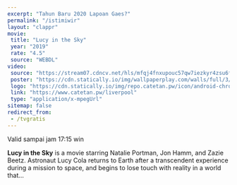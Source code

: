 ```yaml
---
excerpt: "Tahun Baru 2020 Lapoan Gaes?"
permalink: "/istimiwir"
layout: "clappr"
movie:
 title: "Lucy in the Sky"
 year: "2019"
 rate: "4.5"
 source: "WEBDL"
video:
 source: "https://stream07.cdncv.net/hls/mfqj4fnxupouc57qw7iezkyr4zsu6f4xtzcr5y6ci,aj636grkxl4fxgkryva,kto36grkxl2szgjtbmq,.urlset/master.m3u8"
 poster: "https://cdn.statically.io/img/wallpaperplay.com/walls/full/3/5/a/324285.jpg?w=480&quality=80&format=webp"
 logo: "https://cdn.statically.io/img/repo.catetan.pw/icon/android-chrome-512x512.png?w=50"
 link: "https://www.catetan.pw/liverpool"
 type: "application/x-mpegUrl"
sitemap: false
redirect_from:
 - /tvgratis
---
```

Valid sampai jam 17:15 win

**Lucy in the Sky** is a movie starring Natalie Portman, Jon Hamm, and Zazie Beetz. Astronaut Lucy Cola returns to Earth after a transcendent experience during a mission to space, and begins to lose touch with reality in a world that...
